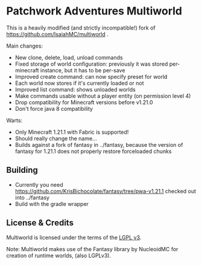 # Patchwork Adventures Multiworld

This is a heavily modified (and strictly incompatible!) fork of https://github.com/IsaiahMC/multiworld .

Main changes:
- New clone, delete, load, unload commands
- Fixed storage of world configuration: previously it was stored
  per-minecraft instance, but it has to be per-save
- Improved create command: can now specify preset for world
- Each world now stores if it's currently loaded or not
- Improved list command: shows unloaded worlds
- Make commands usable without a player entity (on permission level 4)
- Drop compatibility for Minecraft versions before v1.21.0
- Don't force java 8 compatibility

Warts:
- Only Minecraft 1.21.1 with Fabric is supported!
- Should really change the name...
- Builds against a fork of fantasy in ../fantasy, because the version
  of fantasy for 1.21.1 does not properly restore forceloaded chunks

## Building

- Currently you need https://github.com/KrisBichocolate/fantasy/tree/pwa-v1.21.1 checked out into ../fantasy
- Build with the gradle wrapper

## License & Credits

Multiworld is licensed under the terms of the [LGPL v3](LICENSE).

Note: Multiworld makes use of the Fantasy library by NucleoidMC for creation of runtime worlds, (also LGPLv3).
